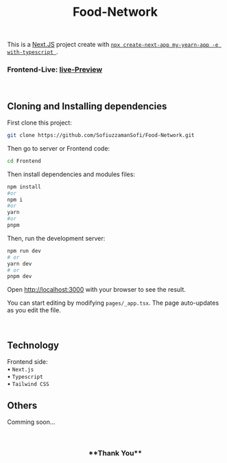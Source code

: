 <h1 align="center">
Food-Network
</h1>

<br/>

This is a [Next.JS](https://nextjs.org/) project create with [`npx create-next-app my-yearn-app -e with-typescript
`](https://nextjs.org).

### Frontend-Live: [live-Preview](https://loom.com/share/cc0cfc3ddf8a4fc1ba3af7ae2511aaf4)

<br/>

## Cloning and Installing dependencies

First clone this project:

```bash
git clone https://github.com/SofiuzzamanSofi/Food-Network.git
```
Then go to server or Frontend code:

```bash
cd Frontend
```

Then install dependencies and modules files:

```bash
npm install
#or
npm i
#or
yarn
#or
pnpm
```

Then, run the development server:

```bash
npm run dev
# or
yarn dev
# or
pnpm dev
```

Open [http://localhost:3000](http://localhost:3000) with your browser to see the result.

You can start editing by modifying `pages/_app.tsx`. The page auto-updates as you edit the file.

<br/>

## Technology


Frontend side:
<br> • `Next.js`
<br> • `Typescript`
<br> • `Tailwind CSS`

## Others

Comming soon...

<br/>

<h3 align="center">
**Thank You**
</h3>